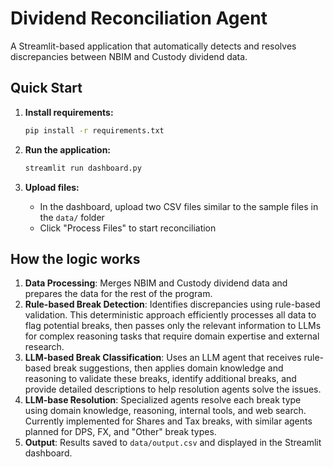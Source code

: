 # Dividend Reconciliation Agent

A Streamlit-based application that automatically detects and resolves discrepancies between NBIM and Custody dividend data.

## Quick Start

1. **Install requirements:**
   ```bash
   pip install -r requirements.txt
   ```

2. **Run the application:**
   ```bash
   streamlit run dashboard.py
   ```

3. **Upload files:**
   - In the dashboard, upload two CSV files similar to the sample files in the `data/` folder
   - Click "Process Files" to start reconciliation

## How the logic works

1. **Data Processing**: Merges NBIM and Custody dividend data and prepares the data for the rest of the program.
2. **Rule-based Break Detection**: Identifies discrepancies using rule-based validation. This deterministic approach efficiently processes all data to flag potential breaks, then passes only the relevant information to LLMs for complex reasoning tasks that require domain expertise and external research. 
3. **LLM-based Break Classification**: Uses an LLM agent that receives rule-based break suggestions, then applies domain knowledge and reasoning to validate these breaks, identify additional breaks, and provide detailed descriptions to help resolution agents solve the issues.
4. **LLM-base Resolution**: Specialized agents resolve each break type using domain knowledge, reasoning, internal tools, and web search. Currently implemented for Shares and Tax breaks, with similar agents planned for DPS, FX, and "Other" break types.
5. **Output**: Results saved to `data/output.csv` and displayed in the Streamlit dashboard.